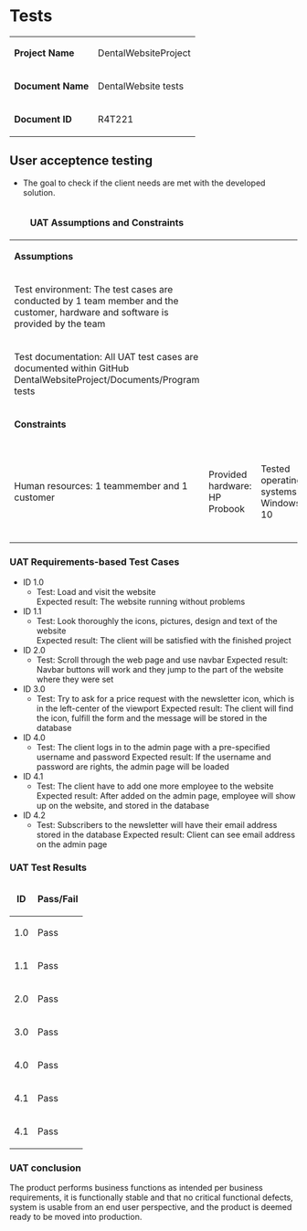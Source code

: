 # Tests

<table>
  <tr>
    <td><b><p>Project Name</p></b></td>
    <td><p>DentalWebsiteProject</p></td>
  </tr>
    <tr>
    <td><b><p>Document Name</p></b></td>
    <td><p>DentalWebsite tests</p>
  </tr>
  <tr>
    <td><b><p>Document ID</p></b></td>
    <td><p>R4T221</p>
  </tr>
</table>

## User acceptence testing
* The goal to check if the client needs are met with the developed solution. 

<table>
  <thead>
  <tr>
    <td colspan=4><b><p align="center">UAT Assumptions and Constraints</p></b></td>
  </tr>
   </thead>
  <tr>
    <td colspan=4><b><p align="left">Assumptions</p></b></td>
  </tr>
  <tr>
    <td colspan=4><p>Test environment: The test cases are conducted by 1 team member and the customer, hardware and software is provided by the team </p></td>
  </tr>
    <tr>
    <td colspan=4><p>Test documentation: All UAT test cases are documented within GitHub DentalWebsiteProject/Documents/Program tests </p></td>
  </tr>
    <tr>
    <td colspan=4><b><p align="left">Constraints</p></b></td>
  </tr>
    <tr>
    <td colspan=4 ><p>Human resources: 1 teammember and 1 customer </p></td>
    <td colspan=4><p>Provided hardware: HP Probook </p></td>
    <td colspan=4><p>Tested operating systems: Windows 10 </p></td>
    <td colspan=4><p>Browser tests: Firefox(latest version), Chrome (latest version) </p></td>
  </tr>
  <tr>
 </table> 

### UAT Requirements-based Test Cases
* ID 1.0   
  * Test: Load and visit the website  
Expected result: The website running without problems  
* ID 1.1  
  * Test: Look thoroughly the icons, pictures, design and text of the website  
Expected result: The client will be satisfied with the finished project
* ID 2.0  
  * Test: Scroll through the web page and use navbar
Expected result: Navbar buttons will work and they jump to the part of the website where they were set
* ID 3.0
  * Test: Try to ask for a price request with the newsletter icon, which is in the left-center of the viewport
Expected result: The client will find the icon, fulfill the form and the message will be stored in the database
* ID 4.0
  * Test: The client logs in to the admin page with a pre-specified username and password 
Expected result: If the username and password are rights, the admin page will be loaded
* ID 4.1
  * Test: The client have to add one more employee to the website 
Expected result: After added on the admin page, employee will show up on the website, and stored in the database
* ID 4.2
  * Test: Subscribers to the newsletter will have their email address stored in the database
Expected result: Client can see email address on the admin page

### UAT Test Results
<table>
  <thead>
  	<tr>
    	<td colspan=1><b><p align="center">ID</p></b></td>
    	<td colspan=3><b><p align="center">Pass/Fail</p></b></td>
  	</tr>
  </thead>
  <tr>
  	<td><p align="center">1.0</p></td>
  	<td><p>Pass</p></td>
  </tr>
  <tr>
  	<td><p align="center">1.1</p></td>
  	<td><p>Pass</p></td>
  </tr>
  <tr>
  	<td><p align="center">2.0</p></td>
  	<td><p>Pass</p></td>
  </tr>
  <tr>
  	<td><p align="center">3.0</p></td>
  	<td><p>Pass</p></td>
  </tr>
  <tr>
  	<td><p align="center">4.0</p></td>
  	<td><p>Pass</p></td>
  </tr>
  <tr>
  	<td><p align="center">4.1</p></td>
  	<td><p>Pass</p></td>
  </tr>
  <tr>
  	<td><p align="center">4.1</p></td>
  	<td><p>Pass</p></td>
  </tr>
</table>

### UAT conclusion
The product performs business functions as intended per business requirements, it is functionally stable and that no critical functional defects, system is usable from an end user perspective, and the product is deemed ready to be moved into production.  
